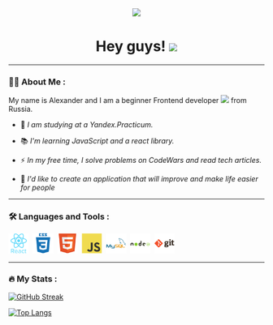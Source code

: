 <div id="header" align="center">
  <img src="https://media.giphy.com/media/M9gbBd9nbDrOTu1Mqx/giphy.gif" width="100" />
</div>


 <div align="center"><h1>
  Hey guys!
  <img  src="https://media.giphy.com/media/3LwMA6XCY1V6GGpkTf/giphy.gif" width="30px"/>
</h1></div>



---

### :man_technologist: About Me :

My name is Alexander and I am a beginner Frontend developer <img src="https://media.giphy.com/media/WUlplcMpOCEmTGBtBW/giphy.gif" width="35"> from Russia.

- :telescope: _I am studying at a Yandex.Practicum._

- :books: _I'm learning JavaScript and a react library._

- :zap: _In my free time, I solve problems on CodeWars and read tech articles._

- :star2: _I'd like to create an application that will improve and make life easier for people_

---

### :hammer_and_wrench: Languages and Tools :

<div>
<img src="https://github.com/devicons/devicon/blob/master/icons/react/react-original-wordmark.svg" title="React" alt="React" width="40" height="40"/>&nbsp;
<img src="https://github.com/devicons/devicon/blob/master/icons/css3/css3-plain-wordmark.svg"  title="CSS3" alt="CSS" width="40" height="40"/>&nbsp;
<img src="https://github.com/devicons/devicon/blob/master/icons/html5/html5-original.svg" title="HTML5" alt="HTML" width="40" height="40"/>&nbsp;
<img src="https://github.com/devicons/devicon/blob/master/icons/javascript/javascript-original.svg" title="JavaScript" alt="JavaScript" width="40" height="40"/>&nbsp;
<img src="https://github.com/devicons/devicon/blob/master/icons/mysql/mysql-original-wordmark.svg" title="MySQL"  alt="MySQL" width="40" height="40"/>&nbsp;
<img src="https://github.com/devicons/devicon/blob/master/icons/nodejs/nodejs-original-wordmark.svg" title="NodeJS" alt="NodeJS" width="40" height="40"/>&nbsp;
<img src="https://github.com/devicons/devicon/blob/master/icons/git/git-original-wordmark.svg" title="Git" \*\*alt="Git" width="40" height="40"/>
</div>

---

### :fire: My Stats :

[![GitHub Streak](http://github-readme-streak-stats.herokuapp.com?user=inflictx&theme=dark)](https://git.io/streak-stats)

[![Top Langs](https://github-readme-stats.vercel.app/api/top-langs/?username=inflictx&layout=compact&theme=vision-friendly-dark)](https://github.com/anuraghazra/github-readme-stats)
